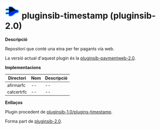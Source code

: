 # ![Logo](https://github.com/GovernIB/maven/raw/binaris/pluginsib/projectinfo_Attachments/icon.jpg) pluginsib-timestamp  (pluginsib-2.0)

**Descripció**


Repositori que conté una eina per fer pagants vía web.

La versió actual d'aquest plugin és la [pluginsib-paymentweb-2.0](https://github.com/GovernIB/pluginsib-paymentweb/tree/pluginsib-paymentweb-2.0).


**Implementacions**

Directori | Nom | Descripció
------------ | ------------- | -------------
afirmarfc | -- | -- 
catcertrfc | -- | --


**Enllaços**


Plugin procedent de [pluginsib-1.0/plugins-timestamp](https://github.com/GovernIB/pluginsib/tree/pluginsib-1.0/plugins-timestamp).  

Forma part de [pluginsib-2.0](https://github.com/GovernIB/pluginsib/tree/pluginsib-2.0).
